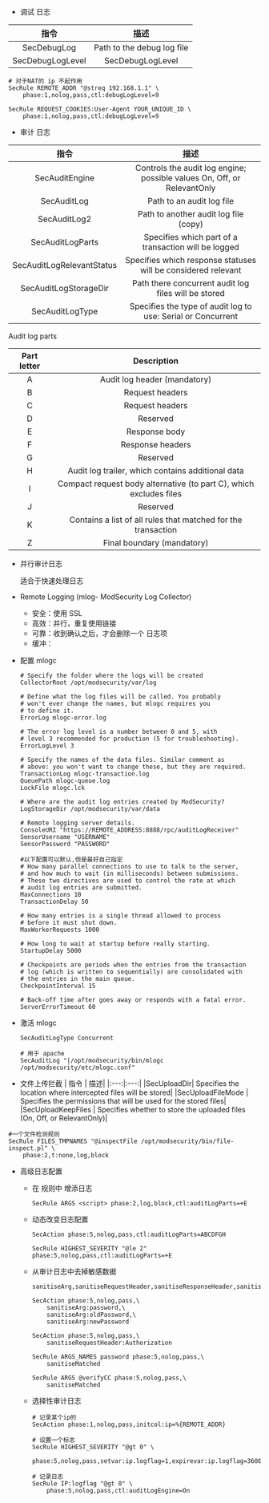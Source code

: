 
- 调试 日志

| 指令 | 描述|
|:---:|:---:|
| SecDebugLog| Path to the debug log file|
| SecDebugLogLevel | SecDebugLogLevel |
```
# 对于NAT的 ip 不起作用
SecRule REMOTE_ADDR "@streq 192.168.1.1" \
	phase:1,nolog,pass,ctl:debugLogLevel=9

SecRule REQUEST_COOKIES:User-Agent YOUR_UNIQUE_ID \
	phase:1,nolog,pass,ctl:debugLogLevel=9
```

- 审计 日志

| 指令 | 描述|
|:---:| :---:|
|SecAuditEngine| Controls the audit log engine; possible values On, Off, or RelevantOnly|
|SecAuditLog| Path to an audit log file|
|SecAuditLog2|Path to another audit log file (copy)|
|SecAuditLogParts| Specifies which part of a transaction will be logged|
|SecAuditLogRelevantStatus| Specifies which response statuses will be considered relevant|
|SecAuditLogStorageDir|Path there concurrent audit log files will be stored|
|SecAuditLogType |Specifies the type of audit log to use: Serial or Concurrent|

Audit log parts

| Part letter | Description|
|:---:| :---:|
| A | Audit log header (mandatory)|
| B | Request headers|
| C | Request headers |
| D | Reserved|
| E | Response body|
| F | Response headers|
| G | Reserved|
| H | Audit log trailer, which contains additional data|
| I | Compact request body alternative (to part C), which excludes files|
| J | Reserved|
| K | Contains a list of all rules that matched for the transaction|
| Z | Final boundary (mandatory) |


- 并行审计日志
	
	适合于快速处理日志

- Remote Logging (mlog- ModSecurity Log Collector)
	- 安全：使用 SSL
	- 高效：并行，重复使用链接
	- 可靠：收到确认之后，才会删除一个 日志项
	- 缓冲：
- 配置 mlogc	
	```
	# Specify the folder where the logs will be created
	CollectorRoot /opt/modsecurity/var/log

	# Define what the log files will be called. You probably
	# won't ever change the names, but mlogc requires you
	# to define it.
	ErrorLog mlogc-error.log

	# The error log level is a number between 0 and 5, with
	# level 3 recommended for production (5 for troubleshooting).
	ErrorLogLevel 3
	
	# Specify the names of the data files. Similar comment as
	# above: you won't want to change these, but they are required.
	TransactionLog mlogc-transaction.log
	QueuePath mlogc-queue.log
	LockFile mlogc.lck

	# Where are the audit log entries created by ModSecurity?
	LogStorageDir /opt/modsecurity/var/data

	# Remote logging server details.
	ConsoleURI "https://REMOTE_ADDRESS:8888/rpc/auditLogReceiver"
	SensorUsername "USERNAME"
	SensorPassword "PASSWORD"

	#以下配置可以默认,但是最好自己指定
	# How many parallel connections to use to talk to the server,
	# and how much to wait (in milliseconds) between submissions.
	# These two directives are used to control the rate at which
	# audit log entries are submitted.
	MaxConnections 10
	TransactionDelay 50

	# How many entries is a single thread allowed to process
	# before it must shut down.
	MaxWorkerRequests 1000

	# How long to wait at startup before really starting.
	StartupDelay 5000

	# Checkpoints are periods when the entries from the transaction
	# log (which is written to sequentially) are consolidated with
	# the entries in the main queue.
	CheckpointInterval 15

	# Back-off time after goes away or responds with a fatal error.
	ServerErrorTimeout 60
	```
- 激活 mlogc
	```
	SecAuditLogType Concurrent
	
	# 用于 apache
	SecAuditLog "|/opt/modsecurity/bin/mlogc /opt/modsecurity/etc/mlogc.conf"
	```

- 文件上传拦截
| 指令 | 描述|
|:---:|:---:|
|SecUploadDir| Specifies the location where intercepted files will be stored|
|SecUploadFileMode | Specifies the permissions that will be used for the stored files|
|SecUploadKeepFiles | Specifies whether to store the uploaded files (On, Off, or RelevantOnly)|

```
#一个文件检测规则
SecRule FILES_TMPNAMES "@inspectFile /opt/modsecurity/bin/file-inspect.pl" \
	phase:2,t:none,log,block
```

- 高级日志配置
	- 在 规则中 增添日志
		```
		SecRule ARGS <script> phase:2,log,block,ctl:auditLogParts=+E
		```
	- 动态改变日志配置
		```
		SecAction phase:5,nolog,pass,ctl:auditLogParts=ABCDFGH

		SecRule HIGHEST_SEVERITY "@le 2" phase:5,nolog,pass,ctl:auditLogParts=+E
		```

	- 从审计日志中去掉敏感数据
		```
		sanitiseArg,sanitiseRequestHeader,sanitiseResponseHeader,sanitiseMatched.

		SecAction phase:5,nolog,pass,\
			sanitiseArg:password,\
			sanitiseArg:oldPassword,\
			sanitiseArg:newPassword

		SecAction phase:5,nolog,pass,\
			sanitiseRequestHeader:Authorization

		SecRule ARGS_NAMES password phase:5,nolog,pass,\
			sanitiseMatched

		SecRule ARGS @verifyCC phase:5,nolog,pass,\
			sanitiseMatched
		```
	- 选择性审计日志
		```
		# 记录某个ip的
		SecAction phase:1,nolog,pass,initcol:ip=%{REMOTE_ADDR}

		# 设置一个标志
		SecRule HIGHEST_SEVERITY "@gt 0" \
			phase:5,nolog,pass,setvar:ip.logflag=1,expirevar:ip.logflag=3600
		
		# 记录日志
		SecRule IP:logflag "@gt 0" \
			phase:5,nolog,pass,ctl:auditLogEngine=On
		```